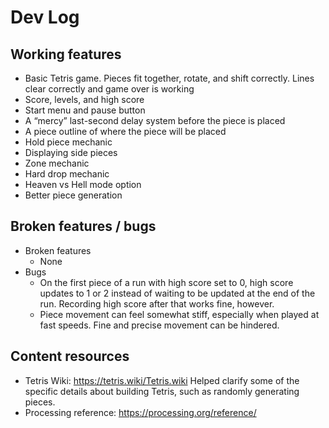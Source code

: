 # Dev Log

## Working features
- Basic Tetris game. Pieces fit together, rotate, and shift correctly. Lines clear correctly and game over is working
- Score, levels, and high score
- Start menu and pause button
- A “mercy” last-second delay system before the piece is placed
- A piece outline of where the piece will be placed
- Hold piece mechanic
- Displaying side pieces
- Zone mechanic
- Hard drop mechanic
- Heaven vs Hell mode option
- Better piece generation


## Broken features / bugs
- Broken features
  - None
- Bugs
  - On the first piece of a run with high score set to 0, high score updates to 1 or 2 instead of waiting to be updated at the end of the run. Recording high score after that works fine, however.
  - Piece movement can feel somewhat stiff, especially when played at fast speeds. Fine and precise movement can be hindered.

## Content resources
- Tetris Wiki: https://tetris.wiki/Tetris.wiki Helped clarify some of the specific details about building Tetris, such as randomly generating pieces.
- Processing reference: https://processing.org/reference/
